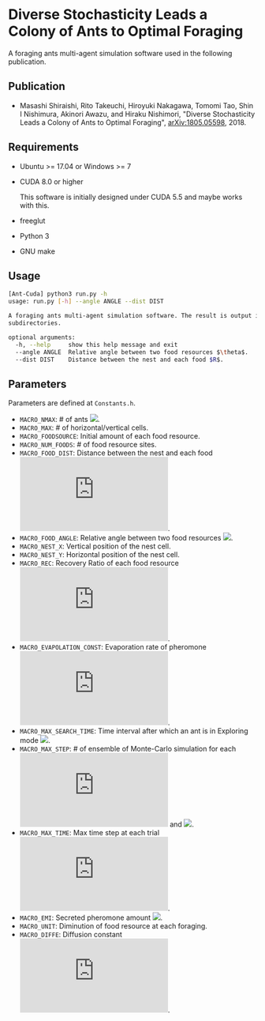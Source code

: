 # Diverse Stochasticity Leads a Colony of Ants to Optimal Foraging

A foraging ants multi-agent simulation software used in the following publication.

## Publication
- Masashi Shiraishi, Rito Takeuchi, Hiroyuki Nakagawa, Tomomi Tao, Shin I Nishimura, Akinori Awazu, and Hiraku Nishimori, "Diverse Stochasticity Leads a Colony of Ants to Optimal Foraging", [arXiv:1805.05598](https://arxiv.org/abs/1805.05598), 2018.

## Requirements
- Ubuntu >= 17.04 or Windows >= 7
- CUDA 8.0 or higher
    
    This software is initially designed under CUDA 5.5 and maybe works with this.

- freeglut
- Python 3
- GNU make

## Usage
```bash
[Ant-Cuda] python3 run.py -h
usage: run.py [-h] --angle ANGLE --dist DIST

A foraging ants multi-agent simulation software. The result is output into
subdirectories.

optional arguments:
  -h, --help     show this help message and exit
  --angle ANGLE  Relative angle between two food resources $\theta$.
  --dist DIST    Distance between the nest and each food $R$.
```

## Parameters
Parameters are defined at `Constants.h`.

* `MACRO_NMAX`: # of ants ![](https://latex.codecogs.com/gif.latex?N_{total}).
* `MACRO_MAX`: # of horizontal/vertical cells.
* `MACRO_FOODSOURCE`: Initial amount of each food resource.
* `MACRO_NUM_FOODS`: # of food resource sites.
* `MACRO_FOOD_DIST`: Distance between the nest and each food ![](https://latex.codecogs.com/gif.latex?R).
* `MACRO_FOOD_ANGLE`: Relative angle between two food resources ![](https://latex.codecogs.com/gif.latex?\theta).
* `MACRO_NEST_X`: Vertical position of the nest cell.
* `MACRO_NEST_Y`: Horizontal position of the nest cell.
* `MACRO_REC`: Recovery Ratio of each food resource ![](https://latex.codecogs.com/gif.latex?r).
* `MACRO_EVAPOLATION_CONST`: Evaporation rate of pheromone ![](https://latex.codecogs.com/gif.latex?e_p).
* `MACRO_MAX_SEARCH_TIME`: Time interval after which an ant is in Exploring mode ![](https://latex.codecogs.com/gif.latex?t_{th}).
* `MACRO_MAX_STEP`: # of ensemble of Monte-Carlo simulation for each ![](https://latex.codecogs.com/gif.latex?N_s) and ![](https://latex.codecogs.com/gif.latex?\alpha_s).
* `MACRO_MAX_TIME`: Max time step at each trial ![](https://latex.codecogs.com/gif.latex?T).
* `MACRO_EMI`: Secreted pheromone amount ![](https://latex.codecogs.com/gif.latex?\phi_u).
* `MACRO_UNIT`: Diminution of food resource at each foraging.
* `MACRO_DIFFE`: Diffusion constant ![](https://latex.codecogs.com/gif.latex?D).
